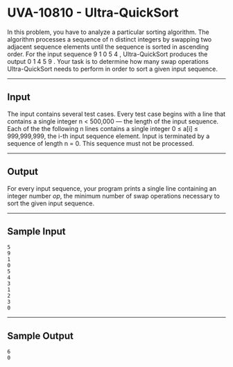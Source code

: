 # UVA-10810 - Ultra-QuickSort

In this problem, you have to analyze a particular sorting algorithm. The algorithm processes a sequence of n distinct integers by swapping two adjacent sequence elements until the sequence is sorted in ascending order. For the input sequence 9 1 0 5 4 ,
Ultra-QuickSort produces the output 0 1 4 5 9 .
Your task is to determine how many swap operations Ultra-QuickSort needs to perform in order to sort a given input sequence.

---
## Input

The input contains several test cases. Every test case begins with a line that contains a single integer n < 500,000 — the length of the input sequence. Each of the the following n lines contains a single integer 0 ≤ a[i] ≤ 999,999,999, the i-th input sequence element. Input is terminated by a sequence of length n = 0. This sequence must not be processed.

---
## Output

For every input sequence, your program prints a single line containing an integer number *op*, the minimum number of swap operations necessary to sort the given input sequence.

---
## Sample Input

```
5
9
1
0
5
4
3
1
2
3
0
```

---
## Sample Output

```
6
0
```